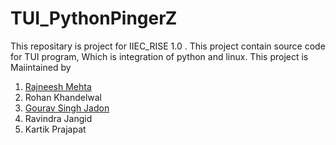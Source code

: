 # TUI_PythonPingerZ
This repositary is project for IIEC_RISE 1.0 .
This project contain source code for TUI program, Which is integration of python and linux.
This project is Maiintained by 
1. [Rajneesh Mehta](https://github.com/rajneeshmehta/)
2. Rohan Khandelwal
3. [Gourav Singh Jadon](https://github.com/gourav-jadon)
4. Ravindra Jangid
5. Kartik Prajapat
